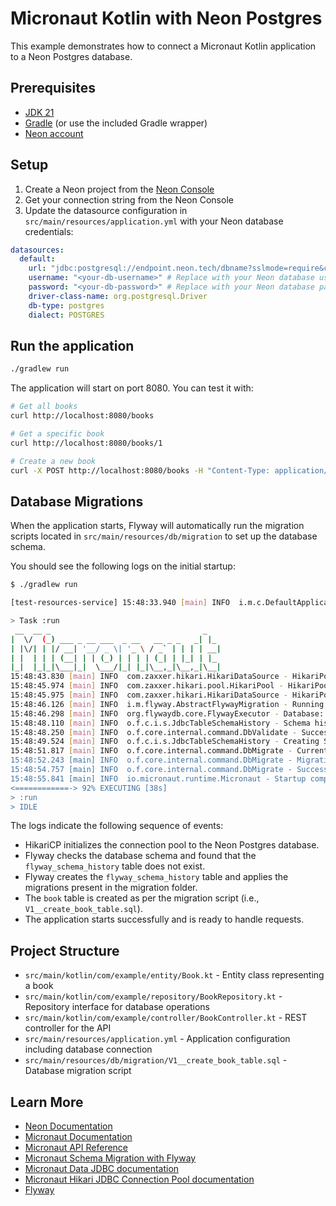 # Micronaut Kotlin with Neon Postgres

This example demonstrates how to connect a Micronaut Kotlin application to a Neon Postgres database.

## Prerequisites

- [JDK 21](https://www.oracle.com/java/technologies/javase-downloads.html)
- [Gradle](https://gradle.org/install/) (or use the included Gradle wrapper)
- [Neon account](https://neon.com)

## Setup

1. Create a Neon project from the [Neon Console](https://console.neon.tech)
2. Get your connection string from the Neon Console
3. Update the datasource configuration in `src/main/resources/application.yml` with your Neon database credentials:

```yaml
datasources:
  default:
    url: "jdbc:postgresql://endpoint.neon.tech/dbname?sslmode=require&channelBinding=require" # replace with your Neon endpoint and database name
    username: "<your-db-username>" # Replace with your Neon database username
    password: "<your-db-password>" # Replace with your Neon database password
    driver-class-name: org.postgresql.Driver
    db-type: postgres
    dialect: POSTGRES
```

## Run the application

```bash
./gradlew run
```

The application will start on port 8080. You can test it with:

```bash
# Get all books
curl http://localhost:8080/books

# Get a specific book
curl http://localhost:8080/books/1

# Create a new book
curl -X POST http://localhost:8080/books -H "Content-Type: application/json" -d '{"title":"The Great Gatsby","author":"F. Scott Fitzgerald"}'
```

## Database Migrations

When the application starts, Flyway will automatically run the migration scripts located in `src/main/resources/db/migration` to set up the database schema.

You should see the following logs on the initial startup:

```bash
$ ./gradlew run

[test-resources-service] 15:48:33.940 [main] INFO  i.m.c.DefaultApplicationContext$RuntimeConfiguredEnvironment - Established active environments: [test]

> Task :run
 __  __ _                                  _   
|  \/  (_) ___ _ __ ___  _ __   __ _ _   _| |_ 
| |\/| | |/ __| '__/ _ \| '_ \ / _` | | | | __|
| |  | | | (__| | | (_) | | | | (_| | |_| | |_ 
|_|  |_|_|\___|_|  \___/|_| |_|\__,_|\__,_|\__|
15:48:43.830 [main] INFO  com.zaxxer.hikari.HikariDataSource - HikariPool-1 - Starting...
15:48:45.974 [main] INFO  com.zaxxer.hikari.pool.HikariPool - HikariPool-1 - Added connection org.postgresql.jdbc.PgConnection@30506c0d
15:48:45.975 [main] INFO  com.zaxxer.hikari.HikariDataSource - HikariPool-1 - Start completed.
15:48:46.126 [main] INFO  i.m.flyway.AbstractFlywayMigration - Running migrations for database with qualifier [default]
15:48:46.298 [main] INFO  org.flywaydb.core.FlywayExecutor - Database: jdbc:postgresql://endpoint.neon.tech/examples?sslmode=require&channelBinding=require (PostgreSQL 17.5)
15:48:48.110 [main] INFO  o.f.c.i.s.JdbcTableSchemaHistory - Schema history table "public"."flyway_schema_history" does not exist yetn
15:48:48.250 [main] INFO  o.f.core.internal.command.DbValidate - Successfully validated 1 migration (execution time 00:00.432s)
15:48:49.524 [main] INFO  o.f.c.i.s.JdbcTableSchemaHistory - Creating Schema History table "public"."flyway_schema_history" ...
15:48:51.817 [main] INFO  o.f.core.internal.command.DbMigrate - Current version of schema "public": << Empty Schema >>
15:48:52.243 [main] INFO  o.f.core.internal.command.DbMigrate - Migrating schema "public" to version "1 - create book table"
15:48:54.757 [main] INFO  o.f.core.internal.command.DbMigrate - Successfully applied 1 migration to schema "public", now at version v1 (execution time 00:00.969s)
15:48:55.841 [main] INFO  io.micronaut.runtime.Micronaut - Startup completed in 12788ms. Server Running: http://localhost:8080 :run
<============-> 92% EXECUTING [38s]
> :run
> IDLE
```

The logs indicate the following sequence of events:
- HikariCP initializes the connection pool to the Neon Postgres database.
- Flyway checks the database schema and found that the `flyway_schema_history` table does not exist.
- Flyway creates the `flyway_schema_history` table and applies the migrations present in the migration folder.
- The `book` table is created as per the migration script (i.e., `V1__create_book_table.sql`).
- The application starts successfully and is ready to handle requests.

## Project Structure

- `src/main/kotlin/com/example/entity/Book.kt` - Entity class representing a book
- `src/main/kotlin/com/example/repository/BookRepository.kt` - Repository interface for database operations
- `src/main/kotlin/com/example/controller/BookController.kt` - REST controller for the API
- `src/main/resources/application.yml` - Application configuration including database connection
- `src/main/resources/db/migration/V1__create_book_table.sql` - Database migration script

## Learn More

- [Neon Documentation](https://neon.tech/docs)
- [Micronaut Documentation](https://docs.micronaut.io/)
- [Micronaut API Reference](https://docs.micronaut.io/4.10.7/api/)
- [Micronaut Schema Migration with Flyway](https://guides.micronaut.io/latest/micronaut-flyway-maven-java.html)
- [Micronaut Data JDBC documentation](https://micronaut-projects.github.io/micronaut-data/latest/guide/index.html#jdbc)
- [Micronaut Hikari JDBC Connection Pool documentation](https://micronaut-projects.github.io/micronaut-sql/latest/guide/index.html#jdbc)
- [Flyway](https://www.red-gate.com/products/flyway/community/)
